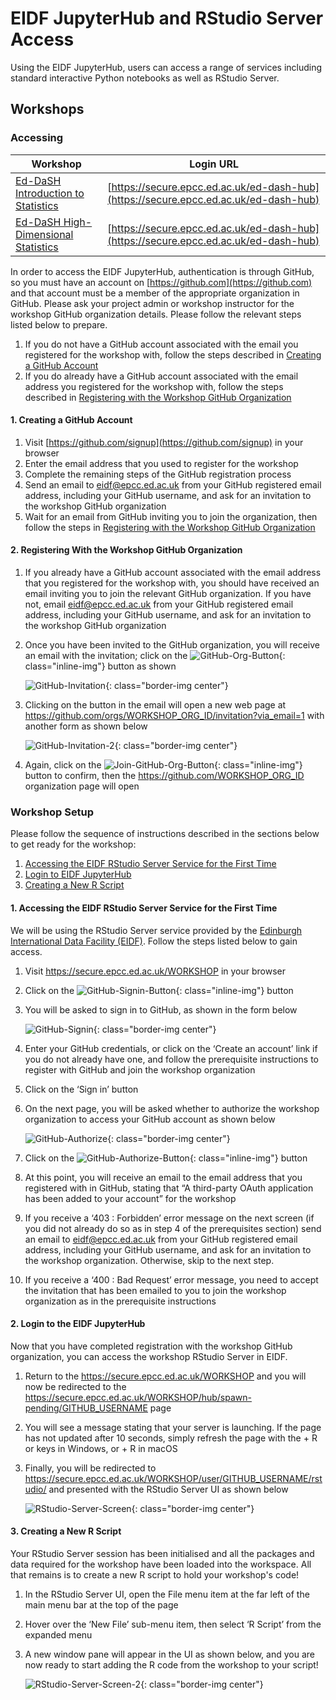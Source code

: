 <style>
.border-img {
  border: 5px solid transparent;
  padding: 5px;
  /*margin: 15px;*/
  border-color: rgba(192, 192, 192, 0.1);
  border-radius: 10px;
}

.bold {
  font-weight: bold;
  color: blue;
}

.inline-img {
  vertical-align: middle;
}

.center {
  display: block;
  margin-left: auto;
  margin-right: auto;
}

.fake-link {
    color: blue;
    text-decoration: underline;
    cursor: pointer;
}
</style>

# EIDF JupyterHub and RStudio Server Access 

Using the EIDF JupyterHub, users can access a range of services including standard interactive Python notebooks as well
as RStudio Server.

## Workshops
### Accessing

| Workshop                                                                                           | Login URL                                                                            |
|----------------------------------------------------------------------------------------------------|--------------------------------------------------------------------------------------|
| [Ed-DaSH Introduction to Statistics](https://edcarp.github.io/2022-05-03_ed-dash_intro-statistics) | [https://secure.epcc.ed.ac.uk/ed-dash-hub](https://secure.epcc.ed.ac.uk/ed-dash-hub) |
| [Ed-DaSH High-Dimensional Statistics](https://edcarp.github.io/2022-05-17_ed-dash_high-dim-stats)  | [https://secure.epcc.ed.ac.uk/ed-dash-hub](https://secure.epcc.ed.ac.uk/ed-dash-hub) | 

In order to access the EIDF JupyterHub, authentication is through GitHub, so you must have an account on 
[https://github.com](https://github.com) and that account must be a member of the appropriate organization in GitHub. Please ask your project
admin or workshop instructor for the workshop GitHub organization details. Please follow the relevant steps listed below
to prepare.

1. If you do not have a GitHub account associated with the email you registered for the workshop with, follow the steps 
described in [Creating a GitHub Account](#create-github-account)
2. If you do already have a GitHub account associated with the email address you registered for the workshop with, 
follow the steps described in [Registering with the Workshop GitHub Organization](#register-github-org)

#### <a id="create-github-account"></a> 1. Creating a GitHub Account
1. Visit [https://github.com/signup](https://github.com/signup)  in your browser
2. Enter the email address that you used to register for the workshop
3. Complete the remaining steps of the GitHub registration process
4. Send an email to <span class="fake-link">eidf@epcc.ed.ac.uk</span> from your GitHub registered email address,
including your GitHub username, and ask for an invitation to the workshop GitHub organization
5. Wait for an email from GitHub inviting you to join the organization, then follow the steps in [Registering with the
Workshop GitHub Organization](#register-github-org)


#### <a id="register-github-org"></a> 2. Registering With the Workshop GitHub Organization
1. If you already have a GitHub account associated with the email address that you registered for the workshop with, you
should have received an email inviting you to join the relevant GitHub organization. If you have not, email 
<span class="fake-link">eidf@epcc.ed.ac.uk</span> from your GitHub registered email address, including your GitHub
username, and ask for an invitation to the workshop GitHub organization
3. Once you have been invited to the GitHub organization, you will receive an email with the invitation; click on the
![GitHub-Org-Button](/eidf-docs/images/access/github-btn.png){: class="inline-img"} button as shown

    ![GitHub-Invitation](/eidf-docs/images/access/github-invitation.png){: class="border-img center"}

4. Clicking on the button in the email will open a new web page at
<span class="fake-link">https://github.com/orgs/WORKSHOP_ORG_ID/invitation?via_email=1</span>
with another form as shown below

    ![GitHub-Invitation-2](/eidf-docs/images/access/github-invitation-2.png){: class="border-img center"}

5. Again, click on the ![Join-GitHub-Org-Button](/eidf-docs/images/access/join-btn.png){: class="inline-img"} button to
confirm, then the <span class="fake-link">https://github.com/WORKSHOP_ORG_ID</span> organization page will open

### Workshop Setup
Please follow the sequence of instructions described in the sections below to get ready for
the workshop:

1. [Accessing the EIDF RStudio Server Service for the First Time](#access-rstudio-server)
2. [Login to EIDF JupyterHub](#login-jupyterhub)
3. [Creating a New R Script](#create-script)

#### <a id="access-rstudio-server"></a> 1. Accessing the EIDF RStudio Server Service for the First Time
We will be using the RStudio Server service provided by the [Edinburgh International Data Facility
(EIDF)](https://www.ed.ac.uk/edinburgh-international-data-facility/overview). Follow the steps listed below to gain
access.

1. Visit <span class="fake-link">https://secure.epcc.ed.ac.uk/WORKSHOP</span> in your browser
2. Click on the ![GitHub-Signin-Button](/eidf-docs/images/access/github-signin-btn.png){: class="inline-img"} button
3. You will be asked to sign in to GitHub, as shown in the form below

   ![GitHub-Signin](/eidf-docs/images/access/github-signin.png){: class="border-img center"}

4. Enter your GitHub credentials, or click on the ‘Create an account’ link if you do not already have one, and follow
the prerequisite instructions to register with GitHub and join the workshop organization
5. Click on the ‘Sign in’ button
6. On the next page, you will be asked whether to authorize the workshop organization to access your GitHub account as
shown below

   ![GitHub-Authorize](/eidf-docs/images/access/github-authorize.png){: class="border-img center"}

7. Click on the ![GitHub-Authorize-Button](/eidf-docs/images/access/authorize-btn.png){: class="inline-img"} button
8. At this point, you will receive an email to the email address that you registered with in GitHub, stating that 
“A third-party OAuth application has been added to your account” for the workshop
9. If you receive a ‘403 : Forbidden’ error message on the next screen (if you did not already do so as in step 4 of the
prerequisites section) send an email to eidf@epcc.ed.ac.uk from your GitHub registered email address, including your
GitHub username, and ask for an invitation to the workshop organization. Otherwise, skip to the next step.
10. If you receive a ‘400 : Bad Request’ error message, you need to accept the invitation that has been emailed to you
to join the workshop organization as in the prerequisite instructions 

#### <a id="login-jupyterhub"></a> 2. Login to the EIDF JupyterHub
Now that you have completed registration with the workshop GitHub organization, you can access the workshop RStudio
Server in EIDF.

1. Return to the <span class="fake-link">https://secure.epcc.ed.ac.uk/WORKSHOP</span> and you will now be redirected
to the <span class="fake-link">https://secure.epcc.ed.ac.uk/WORKSHOP/hub/spawn-pending/GITHUB_USERNAME</span> page
2. You will see a message stating that your server is launching. If the page has not updated after 10 seconds, simply
refresh the page with the <CTRL> + R or <F5> keys in Windows, or <CMD> + R in macOS
3. Finally, you will be redirected to
<span class="fake-link">https://secure.epcc.ed.ac.uk/WORKSHOP/user/GITHUB_USERNAME/rstudio/</span> and presented with
the RStudio Server UI as shown below

   ![RStudio-Server-Screen](/eidf-docs/images/access/rstudio-server-screen.png){: class="border-img center"}

#### <a id="create-script"></a> 3. Creating a New R Script
Your RStudio Server session has been initialised and all the packages and data required for the workshop have been
loaded into the workspace. All that remains is to create a new R script to hold your workshop's code!

1. In the RStudio Server UI, open the File menu item at the far left of the main menu bar at the top of the page
2. Hover over the ‘New File’ sub-menu item, then select ‘R Script’ from the expanded menu
3. A new window pane will appear in the UI as shown below, and you are now ready to start adding the R code from the 
workshop to your script!

   ![RStudio-Server-Screen-2](/eidf-docs/images/access/rstudio-server-screen-2.png){: class="border-img center"}